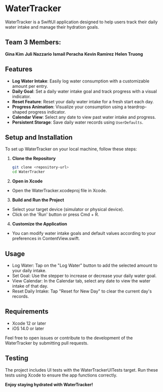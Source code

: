   # WaterTracker

 WaterTracker is a SwiftUI application designed to help users track their daily water intake and manage their hydration goals.

 ## Team 3 Members:
 **Gina Kim**
 **Juli Nazzario**
 **Ismail Peracha**
 **Kevin Ramirez**
 **Helen Truong**

 ## Features

 - **Log Water Intake**: Easily log water consumption with a customizable amount per entry.
 - **Daily Goal**: Set a daily water intake goal and track progress with a visual indicator.
 - **Reset Feature**: Reset your daily water intake for a fresh start each day.
 - **Progress Animation**: Visualize your consumption using a teardrop-shaped progress indicator.
 - **Calendar View**: Select any date to view past water intake and progress.
 - **Persistent Storage**: Save daily water records using `UserDefaults`.

 ## Setup and Installation

 To set up WaterTracker on your local machine, follow these steps:

1. **Clone the Repository**
    ```bash
    git clone <repository-url>
    cd WaterTracker
2. **Open in Xcode**
- Open the WaterTracker.xcodeproj file in Xcode.
3. **Build and Run the Project**
- Select your target device (simulator or physical device).
- Click on the 'Run' button or press Cmd + R.
4. **Customize the Application**
- You can modify water intake goals and default values according to your preferences in ContentView.swift.


## Usage
- Log Water: Tap on the "Log Water" button to add the selected amount to your daily intake.
- Set Goal: Use the stepper to increase or decrease your daily water goal.
- View Calendar: In the Calendar tab, select any date to view the water intake of that day.
- Reset Daily Intake: Tap "Reset for New Day" to clear the current day's records.

## Requirements
- Xcode 12 or later
- iOS 14.0 or later

Feel free to open issues or contribute to the development of the WaterTracker by submitting pull requests.

## Testing
The project includes UI tests with the WaterTrackerUITests target. Run these tests using Xcode to ensure the app functions correctly.

**Enjoy staying hydrated with WaterTracker!**
